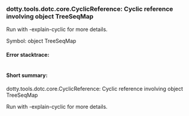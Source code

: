 ### dotty.tools.dotc.core.CyclicReference: Cyclic reference involving object TreeSeqMap

 Run with -explain-cyclic for more details.

Symbol: object TreeSeqMap

#### Error stacktrace:

```

```
#### Short summary: 

dotty.tools.dotc.core.CyclicReference: Cyclic reference involving object TreeSeqMap

 Run with -explain-cyclic for more details.